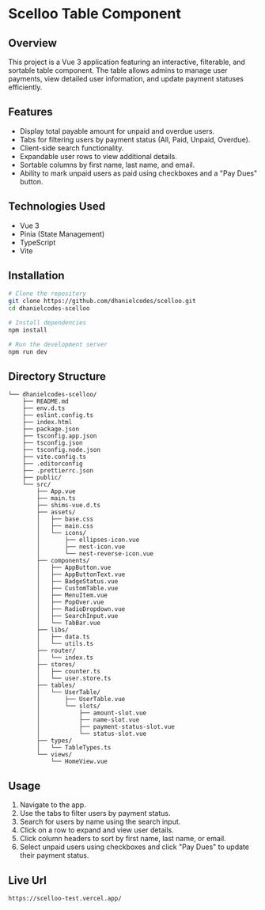 # Scelloo Table Component

## Overview

This project is a Vue 3 application featuring an interactive, filterable, and sortable table component. The table allows admins to manage user payments, view detailed user information, and update payment statuses efficiently.

## Features

- Display total payable amount for unpaid and overdue users.
- Tabs for filtering users by payment status (All, Paid, Unpaid, Overdue).
- Client-side search functionality.
- Expandable user rows to view additional details.
- Sortable columns by first name, last name, and email.
- Ability to mark unpaid users as paid using checkboxes and a "Pay Dues" button.

## Technologies Used

- Vue 3
- Pinia (State Management)
- TypeScript
- Vite

## Installation

```sh
# Clone the repository
git clone https://github.com/dhanielcodes/scelloo.git
cd dhanielcodes-scelloo

# Install dependencies
npm install

# Run the development server
npm run dev
```

## Directory Structure

```
└── dhanielcodes-scelloo/
    ├── README.md
    ├── env.d.ts
    ├── eslint.config.ts
    ├── index.html
    ├── package.json
    ├── tsconfig.app.json
    ├── tsconfig.json
    ├── tsconfig.node.json
    ├── vite.config.ts
    ├── .editorconfig
    ├── .prettierrc.json
    ├── public/
    └── src/
        ├── App.vue
        ├── main.ts
        ├── shims-vue.d.ts
        ├── assets/
        │   ├── base.css
        │   ├── main.css
        │   └── icons/
        │       ├── ellipses-icon.vue
        │       ├── nest-icon.vue
        │       └── nest-reverse-icon.vue
        ├── components/
        │   ├── AppButton.vue
        │   ├── AppButtonText.vue
        │   ├── BadgeStatus.vue
        │   ├── CustomTable.vue
        │   ├── MenuItem.vue
        │   ├── PopOver.vue
        │   ├── RadioDropdown.vue
        │   ├── SearchInput.vue
        │   └── TabBar.vue
        ├── libs/
        │   ├── data.ts
        │   └── utils.ts
        ├── router/
        │   └── index.ts
        ├── stores/
        │   ├── counter.ts
        │   └── user.store.ts
        ├── tables/
        │   └── UserTable/
        │       ├── UserTable.vue
        │       └── slots/
        │           ├── amount-slot.vue
        │           ├── name-slot.vue
        │           ├── payment-status-slot.vue
        │           └── status-slot.vue
        ├── types/
        │   └── TableTypes.ts
        └── views/
            └── HomeView.vue
```

## Usage

1. Navigate to the app.
2. Use the tabs to filter users by payment status.
3. Search for users by name using the search input.
4. Click on a row to expand and view user details.
5. Click column headers to sort by first name, last name, or email.
6. Select unpaid users using checkboxes and click "Pay Dues" to update their payment status.

## Live Url

```sh
https://scelloo-test.vercel.app/
```
